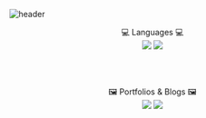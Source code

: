 ![header](https://capsule-render.vercel.app/api?type=waving&color=auto&height=300&section=header&text=Owlbemi&fontSize=90)

<div align="center">
  💻 Languages 💻
</div>

<div align="center">
	<img src="https://img.shields.io/badge/R-276DC3?style=flat&logo=R&logoColor=white"/>
  <img src="https://img.shields.io/badge/Python-3776AB?style=flat&logo=Python&logoColor=white"/>
</div>

<br/><br/>

<div align="center">
  🖼️  Portfolios & Blogs 🖼️
</div>


<div align="center">
	<img src="https://img.shields.io/badge/Velog-20C997?style=flat&logo=Velog&logoColor=white"/>
  <img src="https://img.shields.io/badge/Tistory-000000?style=flat&logo=Tistory&logoColor=white"/>
</div>
